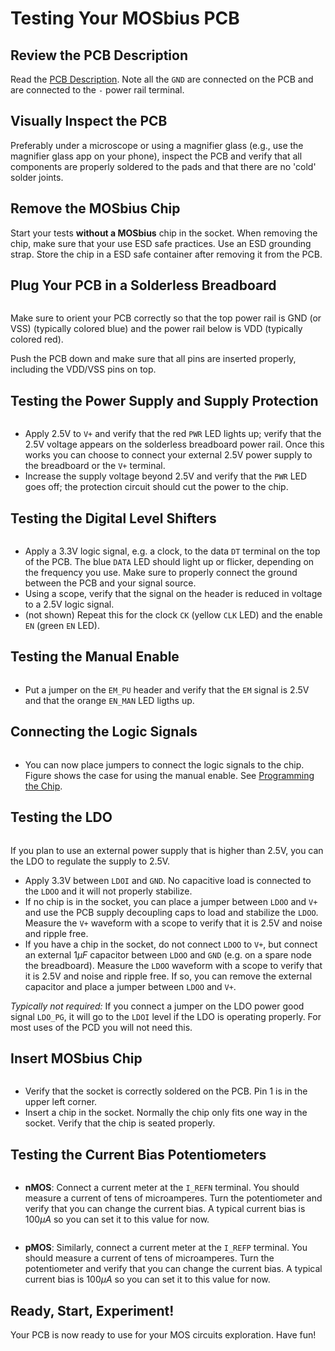 # Testing Your MOSbius PCB

## Review the PCB Description
Read the [PCB Description](../1_chapter_description/description.md). Note all the `GND` are connected on the PCB and are connected to the `-` power rail terminal. 

## Visually Inspect the PCB
Preferably under a microscope or using a magnifier glass (e.g., use the magnifier glass app on your phone), inspect the PCB and verify that all components are properly soldered to the pads and that there are no 'cold' solder joints.  

## Remove the MOSbius Chip
Start your tests **without a MOSbius** chip in the socket. When removing the chip, make sure that your use ESD safe practices. Use an ESD grounding strap. Store the chip in a ESD safe container after removing it from the PCB. 

## Plug Your PCB in a Solderless Breadboard
```{figure} img/testing/Slide1.png
```
Make sure to orient your PCB correctly so that the top power rail is GND (or VSS) (typically colored blue) and the power rail below is VDD (typically colored red).

Push the PCB down and make sure that all pins are inserted properly, including the VDD/VSS pins on top. 

## Testing the Power Supply and Supply Protection

```{figure} img/testing/Slide2.png
```

* Apply 2.5V to `V+` and verify that the red `PWR` LED lights up; verify that the 2.5V voltage appears on the solderless breadboard power rail. Once this works you can choose to connect your external 2.5V power supply to the breadboard or the `V+` terminal. 
* Increase the supply voltage beyond 2.5V and verify that the `PWR` LED goes off; the protection circuit should cut the power to the chip. 

## Testing the Digital Level Shifters

```{figure} img/testing/Slide3.png
```
* Apply a 3.3V logic signal, e.g. a clock, to the data `DT` terminal on the top of the PCB. The blue `DATA` LED should light up or flicker, depending on the frequency you use. Make sure to properly connect the ground between the PCB and your signal source. 
* Using a scope, verify that the signal on the header is reduced in voltage to a 2.5V logic signal.
* (not shown) Repeat this for the clock `CK` (yellow `CLK` LED) and the enable `EN` (green `EN` LED).

## Testing the Manual Enable
```{figure} img/testing/Slide4.png
```
* Put a jumper on the `EM_PU` header and verify that the `EM` signal is 2.5V and that the orange `EN_MAN` LED ligths up. 

## Connecting the Logic Signals
```{figure} img/testing/Slide5.png
```
* You can now place jumpers to connect the logic signals to the chip. Figure shows the case for using the manual enable. See [Programming the Chip](../5_sw_support/MOSbiusTools.md).

## Testing the LDO

```{figure} img/testing/Slide6.png
```

If you plan to use an external power supply that is higher than 2.5V, you can the LDO to regulate the supply to 2.5V. 
* Apply 3.3V between `LDOI` and `GND`. No capacitive load is connected to the `LDOO` and it will not properly stabilize.
* If no chip is in the socket, you can place a jumper between `LDOO` and `V+` and use the PCB supply decoupling caps to load and stabilize the `LDOO`. Measure the `V+` waveform with a scope to verify that it is 2.5V and noise and ripple free. 
* If you have a chip in the socket, do not connect `LDOO` to `V+`, but connect an external $1\mu F$ capacitor between `LDOO` and `GND` (e.g. on a spare node the breadboard). Measure the `LDOO` waveform with a scope to verify that it is 2.5V and noise and ripple free. If so, you can remove the external capacitor and place a jumper between `LDOO` and `V+`.

*Typically not required:* If you connect a jumper on the LDO power good signal `LDO_PG`, it will go to the `LDOI` level if the LDO is operating properly. For most uses of the PCD you will not need this. 

## Insert MOSbius Chip

```{figure} img/testing/Slide7.png
```
* Verify that the socket is correctly soldered on the PCB. Pin 1 is in the upper left corner. 
* Insert a chip in the socket. Normally the chip only fits one way in the socket. Verify that the chip is seated properly. 

## Testing the Current Bias Potentiometers

```{figure} img/testing/Slide8.png
```
* **nMOS**: Connect a current meter at the `I_REFN` terminal. You should measure a current of tens of microamperes. Turn the potentiometer and verify that you can change the current bias. A typical current bias is $100\mu A$ so you can set it to this value for now. 

```{figure} img/testing/Slide9.png
```
* **pMOS**: Similarly, connect a current meter at the `I_REFP` terminal. You should measure a current of tens of microamperes. Turn the potentiometer and verify that you can change the current bias. A typical current bias is $100\mu A$ so you can set it to this value for now. 

## Ready, Start, Experiment!

Your PCB is now ready to use for your MOS circuits exploration. Have fun!